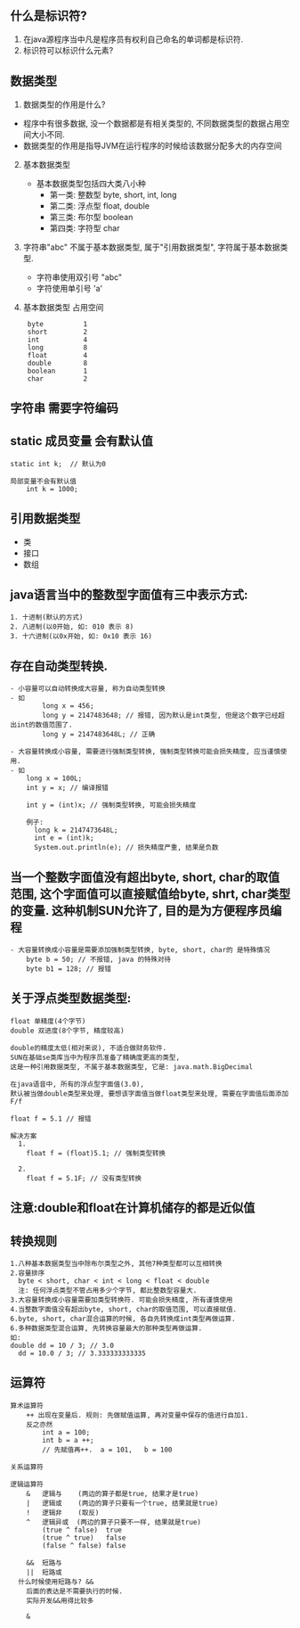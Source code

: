 ## 什么是标识符?
 1. 在java源程序当中凡是程序员有权利自己命名的单词都是标识符.
 2. 标识符可以标识什么元素?
       

## 数据类型
1. 数据类型的作用是什么?
  - 程序中有很多数据, 没一个数据都是有相关类型的, 不同数据类型的数据占用空间大小不同.
  - 数据类型的作用是指导JVM在运行程序的时候给该数据分配多大的内存空间
        
2. 基本数据类型
    - 基本数据类型包括四大类八小种
      - 第一类: 整数型
        byte, short, int, long
      - 第二类: 浮点型
        float, double
      - 第三类: 布尔型
        boolean
      - 第四类: 字符型
        char
    
3. 字符串"abc" 不属于基本数据类型, 属于"引用数据类型", 字符属于基本数据类型.
    - 字符串使用双引号 "abc"
    - 字符使用单引号 'a'

4. 基本数据类型    占用空间

        byte       	  1
        short         2
        int           4
        long          8
        float         4
        double        8
        boolean       1
        char          2
        
## 字符串 需要字符编码

## static 成员变量 会有默认值
    static int k;  // 默认为0

	局部变量不会有默认值
	    int k = 1000;

## 引用数据类型
  - 类
  - 接口
  - 数组

## java语言当中的整数型字面值有三中表示方式:
	1. 十进制(默认的方式)
	2. 八进制(以0开始, 如: 010 表示 8)
	3. 十六进制(以0x开始, 如: 0x10 表示 16)

## 存在自动类型转换. 
	- 小容量可以自动转换成大容量, 称为自动类型转换
	- 如
		    long x = 456;
		    long y = 2147483648; // 报错, 因为默认是int类型, 但是这个数字已经超出int的数值范围了.
	    	long y = 2147483648L; // 正确
	
	- 大容量转换成小容量, 需要进行强制类型转换, 强制类型转换可能会损失精度, 应当谨慎使用.
	- 如
	    long x = 100L;
	    int y = x; // 编译报错
	
	    int y = (int)x; // 强制类型转换, 可能会损失精度
	
	    例子: 
	      long k = 2147473648L;
	      int e = (int)k;
	      System.out.println(e); // 损失精度严重, 结果是负数

## 当一个整数字面值没有超出byte, short, char的取值范围, 这个字面值可以直接赋值给byte, shrt, char类型的变量. 这种机制SUN允许了, 目的是为方便程序员编程
	- 大容量转换成小容量是需要添加强制类型转换, byte, short, char的 是特殊情况
	    byte b = 50; // 不报错, java 的特殊对待
	    byte b1 = 128; // 报错

## 关于浮点类型数据类型:
    float 单精度(4个字节)
    double 双进度(8个字节, 精度较高)

    double的精度太低(相对来说), 不适合做财务软件.
    SUN在基础se类库当中为程序员准备了精确度更高的类型, 
    这是一种引用数据类型, 不属于基本数据类型, 它是: java.math.BigDecimal

	在java语音中, 所有的浮点型字面值(3.0), 
	默认被当做double类型来处理, 要想该字面值当做float类型来处理, 需要在字面值后面添加F/f
	
    float f = 5.1 // 报错

    解决方案
      1.
        float f = (float)5.1; // 强制类型转换

      2.
        float f = 5.1F; // 没有类型转换

## 注意:double和float在计算机储存的都是近似值

## 转换规则
    1.八种基本数据类型当中除布尔类型之外, 其他7种类型都可以互相转换
    2.容量排序
      byte < short, char < int < long < float < double
      注: 任何浮点类型不管占用多少个字节, 都比整数型容量大.
    3.大容量转换成小容量需要加类型转换符. 可能会损失精度, 所有谨慎使用
    4.当整数字面值没有超出byte, short, char的取值范围, 可以直接赋值.
    6.byte, short, char混合运算的时候, 各自先转换成int类型再做运算.
    6.多种数据类型混合运算, 先转换容量最大的那种类型再做运算.
	如:
	double dd = 10 / 3; // 3.0
	  dd = 10.0 / 3; // 3.333333333335


## 运算符
  	算术运算符
	    ++ 出现在变量后. 规则: 先做赋值运算, 再对变量中保存的值进行自加1.
	    反之亦然
	        int a = 100;
	        int b = a ++;
	        // 先赋值再++.  a = 101,   b = 100

  	关系运算符

	逻辑运算符
	    &   逻辑与    (两边的算子都是true, 结果才是true)
	    |   逻辑或    (两边的算子只要有一个true, 结果就是true)
	    !   逻辑非    (取反)
	    ^   逻辑异或  (两边的算子只要不一样, 结果就是true) 
	        (true ^ false)  true
	        (true ^ true)   false
	        (false ^ false) false
	
	    &&  短路与
	    ||  短路或
	  什么时候使用短路与? &&
	    后面的表达是不需要执行的时候.
	    实际开发&&用得比较多
	
	    &
	    
